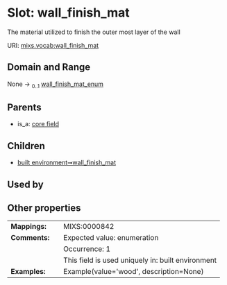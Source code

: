 
# Slot: wall_finish_mat


The material utilized to finish the outer most layer of the wall

URI: [mixs.vocab:wall_finish_mat](https://w3id.org/mixs/vocab/wall_finish_mat)


## Domain and Range

None &#8594;  <sub>0..1</sub> [wall_finish_mat_enum](wall_finish_mat_enum.md)

## Parents

 *  is_a: [core field](core_field.md)

## Children

 *  [built environment➞wall_finish_mat](built_environment_wall_finish_mat.md)

## Used by


## Other properties

|  |  |  |
| --- | --- | --- |
| **Mappings:** | | MIXS:0000842 |
| **Comments:** | | Expected value: enumeration |
|  | | Occurrence: 1 |
|  | | This field is used uniquely in: built environment |
| **Examples:** | | Example(value='wood', description=None) |


